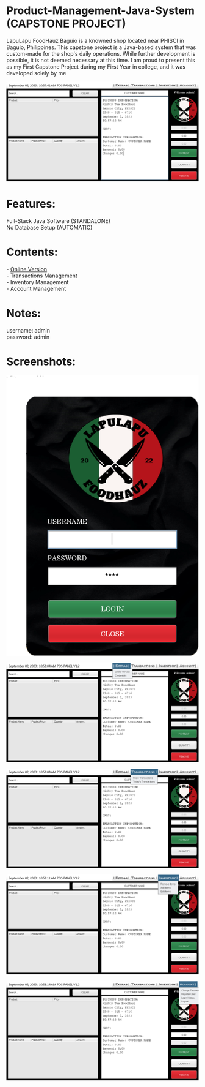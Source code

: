 # Product-Management-Java-System (CAPSTONE PROJECT)
LapuLapu FoodHauz Baguio is a knowned shop located near PHISCI in Baguio, Philippines. This capstone project is a Java-based system that was custom-made for the shop's daily operations. While further development is possible, it is not deemed necessary at this time. I am proud to present this as my First Capstone Project during my First Year in college, and it was developed solely by me

![image](https://github.com/SchrodingerBear/Product-Management-Java-System/blob/9162ed70420919bf2a840cbae0037174af1926c4/images/fullshot.png)

<h1> Features: </h1>
Full-Stack Java Software (STANDALONE) <Br>
No Database Setup (AUTOMATIC)

<h1> Contents: </h1>
- <a href = "https://sites.google.com/view/mightyteaapp/home">Online Version</a> <br>
- Transactions Management <br>
- Inventory Management <br>
- Account Management

<h1> Notes: </h1>
username: admin <br>
password: admin 

<h1> Screenshots: </h1>

![image](https://github.com/SchrodingerBear/Product-Management-Java-System/blob/d8f778dd99698619f3bbe42a8086770aa09c7af7/images/login.png)

![image](https://github.com/SchrodingerBear/Product-Management-Java-System/blob/9162ed70420919bf2a840cbae0037174af1926c4/images/extras.png)

![image](https://github.com/SchrodingerBear/Product-Management-Java-System/blob/9162ed70420919bf2a840cbae0037174af1926c4/images/transactionmanagement.png)

![image](https://github.com/SchrodingerBear/Product-Management-Java-System/blob/9162ed70420919bf2a840cbae0037174af1926c4/images/productmanagement.png)

![image](https://github.com/SchrodingerBear/Product-Management-Java-System/blob/9162ed70420919bf2a840cbae0037174af1926c4/images/accountmanagement.png)
